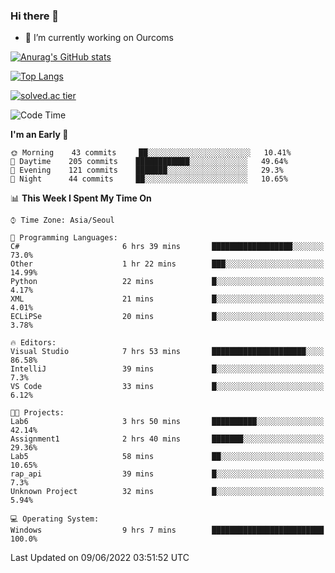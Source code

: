 ### Hi there 👋

- 🔭 I’m currently working on Ourcoms

<!--
**Rhange/Rhange** is a ✨ _special_ ✨ repository because its `README.md` (this file) appears on your GitHub profile.

Here are some ideas to get you started:

- 🌱 I’m currently learning ...
- 👯 I’m looking to collaborate on ...
- 🤔 I’m looking for help with ...
- 💬 Ask me about ...
- 📫 How to reach me: ...
- 😄 Pronouns: ...
- ⚡ Fun fact: ...
-->

[![Anurag's GitHub stats](https://github-readme-stats.vercel.app/api?username=rhange&show_icons=true&theme=gruvbox)](https://github.com/anuraghazra/github-readme-stats)

[![Top Langs](https://github-readme-stats.vercel.app/api/top-langs/?username=rhange&layout=compact&theme=gruvbox)](https://github.com/anuraghazra/github-readme-stats)

[![solved.ac tier](http://mazassumnida.wtf/api/generate_badge?boj=rhange0511)](https://solved.ac/rhange0511)

  <!--START_SECTION:waka-->
![Code Time](http://img.shields.io/badge/Code%20Time-0%20secs-blue)

**I'm an Early 🐤** 

```text
🌞 Morning    43 commits     ██░░░░░░░░░░░░░░░░░░░░░░░   10.41% 
🌆 Daytime    205 commits    ████████████░░░░░░░░░░░░░   49.64% 
🌃 Evening    121 commits    ███████░░░░░░░░░░░░░░░░░░   29.3% 
🌙 Night      44 commits     ██░░░░░░░░░░░░░░░░░░░░░░░   10.65%

```


📊 **This Week I Spent My Time On** 

```text
⌚︎ Time Zone: Asia/Seoul

💬 Programming Languages: 
C#                       6 hrs 39 mins       ██████████████████░░░░░░░   73.0% 
Other                    1 hr 22 mins        ███░░░░░░░░░░░░░░░░░░░░░░   14.99% 
Python                   22 mins             █░░░░░░░░░░░░░░░░░░░░░░░░   4.17% 
XML                      21 mins             █░░░░░░░░░░░░░░░░░░░░░░░░   4.01% 
ECLiPSe                  20 mins             █░░░░░░░░░░░░░░░░░░░░░░░░   3.78%

🔥 Editors: 
Visual Studio            7 hrs 53 mins       █████████████████████░░░░   86.58% 
IntelliJ                 39 mins             █░░░░░░░░░░░░░░░░░░░░░░░░   7.3% 
VS Code                  33 mins             █░░░░░░░░░░░░░░░░░░░░░░░░   6.12%

🐱‍💻 Projects: 
Lab6                     3 hrs 50 mins       ██████████░░░░░░░░░░░░░░░   42.14% 
Assignment1              2 hrs 40 mins       ███████░░░░░░░░░░░░░░░░░░   29.36% 
Lab5                     58 mins             ██░░░░░░░░░░░░░░░░░░░░░░░   10.65% 
rap_api                  39 mins             █░░░░░░░░░░░░░░░░░░░░░░░░   7.3% 
Unknown Project          32 mins             █░░░░░░░░░░░░░░░░░░░░░░░░   5.94%

💻 Operating System: 
Windows                  9 hrs 7 mins        █████████████████████████   100.0%

```


 Last Updated on 09/06/2022 03:51:52 UTC
<!--END_SECTION:waka-->

